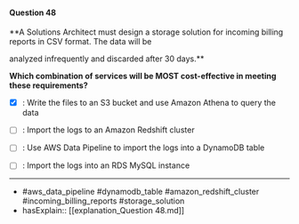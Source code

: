 #### Question  48

**A Solutions Architect must design a storage solution for incoming billing reports in CSV format. The data will be

analyzed infrequently and discarded after 30 days.**

**Which combination of services will be MOST cost-effective in meeting these requirements?**

- [x] :  Write the files to an S3 bucket and use Amazon Athena to query the data

- [ ] :  Import the logs to an Amazon Redshift cluster

- [ ] :  Use AWS Data Pipeline to import the logs into a DynamoDB table

- [ ] :  Import the logs into an RDS MySQL instance

----

- #aws_data_pipeline #dynamodb_table #amazon_redshift_cluster #incoming_billing_reports #storage_solution
- hasExplain:: [[explanation_Question  48.md]]
